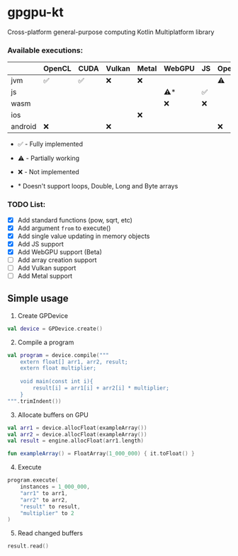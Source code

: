 # gpgpu-kt
Cross-platform general-purpose computing Kotlin Multiplatform library

### Available executions:
|         | OpenCL             | CUDA               | Vulkan | Metal | WebGPU    | JS                 | OpenGL    | javac              | Interpreter        |
|---------|--------------------|--------------------|--------|-------|-----------|--------------------|-----------|--------------------|--------------------|
| jvm     | :white_check_mark: | :white_check_mark: |   :x:  |  :x:  |           |                    | :warning: | :white_check_mark: | :white_check_mark: |
| js      |                    |                    |        |       |:warning:* | :white_check_mark: |           |                    | :white_check_mark: |
| wasm    |                    |                    |        |       |    :x:    |         :x:        |           |                    | :white_check_mark: |
| ios     |                    |                    |        |  :x:  |           |                    |           |                    | :white_check_mark: |
| android |         :x:        |                    |   :x:  |       |           |                    | :x:       |                    | :white_check_mark: |

- :white_check_mark: - Fully implemented
- :warning: - Partially working
- :x: - Not implemented

- \* Doesn't support loops, Double, Long and Byte arrays 

### TODO List:
  - [x] Add standard functions (pow, sqrt, etc)
  - [x] Add argument `from` to execute()
  - [x] Add single value updating in memory objects
  - [x] Add JS support
  - [x] Add WebGPU support (Beta)
  - [ ] Add array creation support
  - [ ] Add Vulkan support
  - [ ] Add Metal support

## Simple usage 
1. Create GPDevice
```kotlin
val device = GPDevice.create()
```

2. Compile a program
```kotlin
val program = device.compile("""
    extern float[] arr1, arr2, result;
    extern float multiplier;
    
    void main(const int i){
        result[i] = arr1[i] + arr2[i] * multiplier;
    }
""".trimIndent())
```

3. Allocate buffers on GPU
```kotlin
val arr1 = device.allocFloat(exampleArray())
val arr2 = device.allocFloat(exampleArray())
val result = engine.allocFloat(arr1.length)

fun exampleArray() = FloatArray(1_000_000) { it.toFloat() }
```

4. Execute
```kotlin
program.execute(
    instances = 1_000_000,
    "arr1" to arr1,
    "arr2" to arr2,
    "result" to result,
    "multiplier" to 2
)
```

5. Read changed buffers
```kotlin
result.read()
```
